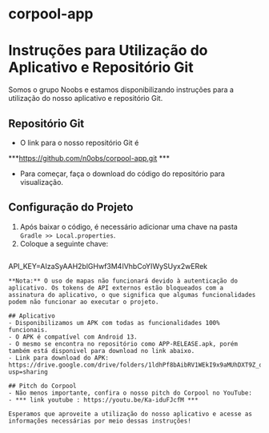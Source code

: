 # corpool-app
# Instruções para Utilização do Aplicativo e Repositório Git

Somos o grupo Noobs e estamos disponibilizando instruções para a utilização do nosso aplicativo e repositório Git.

## Repositório Git
- O link para o nosso repositório Git é 

***https://github.com/n0obs/corpool-app.git ***

- Para começar, faça o download do código do repositório para visualização.

## Configuração do Projeto
1. Após baixar o código, é necessário adicionar uma chave na pasta `Gradle >> Local.properties`.
2. Coloque a seguinte chave:
   ```
  API_KEY=AIzaSyAAH2blGHwf3M4IVhbCoYIWySUyx2wERek

   ```
   **Nota:** O uso de mapas não funcionará devido à autenticação do aplicativo. Os tokens de API externos estão bloqueados com a assinatura do aplicativo, o que significa que algumas funcionalidades podem não funcionar ao executar o projeto.

## Aplicativo
- Disponibilizamos um APK com todas as funcionalidades 100% funcionais.
- O APK é compatível com Android 13.
- O mesmo se encontra no repositório como APP-RELEASE.apk, porém também está disponivel para download no link abaixo.
- Link para download do APK: https://drive.google.com/drive/folders/1ldhPf8bAibRV1WEkI9x9aMUhDXT9Z_qq?usp=sharing

## Pitch do Corpool
- Não menos importante, confira o nosso pitch do Corpool no YouTube:
  - *** link youtube : https://youtu.be/Ka-iduFJcfM ***

Esperamos que aproveite a utilização do nosso aplicativo e acesse as informações necessárias por meio dessas instruções!
